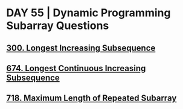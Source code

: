 # DAY 55 | Dynamic Programming Subarray Questions
## [300. Longest Increasing Subsequence](https://leetcode.com/problems/longest-increasing-subsequence/description/)
## [674. Longest Continuous Increasing Subsequence](https://leetcode.com/problems/longest-continuous-increasing-subsequence/)
## [718. Maximum Length of Repeated Subarray](https://leetcode.com/problems/maximum-length-of-repeated-subarray/)
